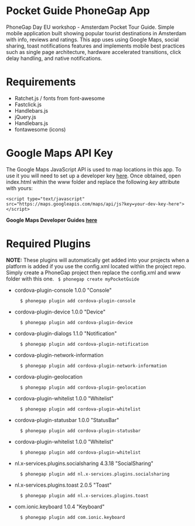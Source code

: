 # Pocket Guide PhoneGap App
PhoneGap Day EU workshop - Amsterdam Pocket Tour Guide. Simple mobile application built showing popular tourist destinations
 in Amsterdam with info, reviews and ratings. This app uses using Google Maps, social sharing, toast notifications features
 and implements mobile best practices such as single page architecture, hardware accelerated transitions, click delay handling, 
 and native notifications.

Requirements
============
- Ratchet.js / fonts from font-awesome 
- Fastclick.js
- Handlebars.js
- jQuery.js
- Handlebars.js
- fontawesome (icons)

Google Maps API Key
===================
The Google Maps JavaScript API is used to map locations in this app. To use it you will need to set up a developer key
 [here](https://developers.google.com/). Once obtained, open index.html within the www folder and replace the following 
  *key* attribute with yours:
   
    <script type="text/javascript" src="https://maps.googleapis.com/maps/api/js?key=your-dev-key-here"></script>

**Google Maps Developer Guides [here](https://developers.google.com/maps/documentation/javascript/)** 

Required Plugins
================
 **NOTE:** These plugins will automatically get added into your projects when a platform is added if you use the config.xml located within the 
project repo. Simply create a PhoneGap project then replace the config.xml and www folder with this one. ` $ phonegap create myPocketGuide`

- cordova-plugin-console 1.0.0 "Console"
        
        $ phonegap plugin add cordova-plugin-console
        
- cordova-plugin-device 1.0.0 "Device"
        
        $ phonegap plugin add cordova-plugin-device
        
- cordova-plugin-dialogs 1.1.0 "Notification"
        
        $ phonegap plugin add cordova-plugin-notification

- cordova-plugin-network-information
        
        $ phonegap plugin add cordova-plugin-network-information

- cordova-plugin-geolocation
        
        $ phonegap plugin add cordova-plugin-geolocation


- cordova-plugin-whitelist 1.0.0 "Whitelist"
        
        $ phonegap plugin add cordova-plugin-whitelist
        
- cordova-plugin-statusbar 1.0.0 "StatusBar"
        
        $ phonegap plugin add cordova-plugin-statusbar

- cordova-plugin-whitelist 1.0.0 "Whitelist"
        
        $ phonegap plugin add cordova-plugin-whitelist

- nl.x-services.plugins.socialsharing 4.3.18 "SocialSharing"
        
        $ phonegap plugin add nl.x-services.plugins.socialsharing

- nl.x-services.plugins.toast 2.0.5 "Toast"
        
        $ phonegap plugin add nl.x-services.plugins.toast

- com.ionic.keyboard 1.0.4 "Keyboard"
    
        $ phonegap plugin add com.ionic.keyboard




        
        
        
        
        
        
        


